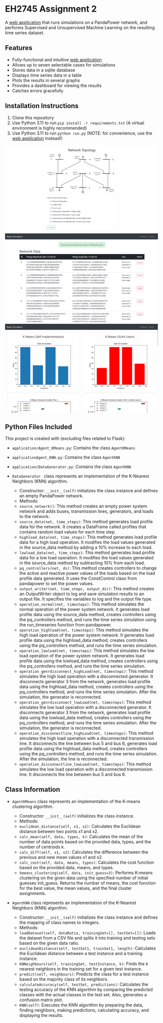 # EH2745 Assignment 2

A [web application](http://butterytoucan.eu.pythonanywhere.com/) that runs simulations on a PandaPower network, and performs Supervised and Unsupervised Machine Learning on the resulting time series dataset.

## Features
* Fully-functional and intuitive [web application](http://butterytoucan.eu.pythonanywhere.com/)
* Allows up to seven selectable cases for simulations
* Stores data in a sqlite database
* Displays time series data in a table
* Plots the results in several graphs
* Provides a dashboard for viewing the results
* Catches errors gracefully

## Installation Instructions
1. Clone this repository
2. Use Python 3.11 to run `pip install -r requirements.txt` (A virtual environment is highly recommended)
3. Use Python 3.11 to run `python run.py` (NOTE: for convenience, use the [web application](http://butterytoucan.eu.pythonanywhere.com/) instead!)

![Main UI](docs/images/ui.png)
![Data Page](docs/images/data.png)
![Results Page](docs/images/results.png)

## Python Files Included
This project is created with (excluding files related to Flask):
* `application/Agent_KMeans.py`: Contains the class `AgentKMeans`
* `applicationAgent_KNN.py`: Contains the class `AgentKNN`
* `application/DataGenerator.py`: Contains the class `AgentKNN`

* `DataGenerator ` class represents an implementation of the K-Nearest Neighbors (KNN) algorithm.
  - Constructor: `__init__(self)` initializes the class instance and defines an empty PandaPower network.
  - Methods:
  - `source_network()`: This method creates an empty power system network and adds buses, transmission lines, generators, and loads to the network.    
  - `source_data(net, time_steps)`: This method generates load profile data for the network. It creates a DataFrame called profiles that contains random load values for each time step.      
  - `highload_data(net, time_steps)`: This method generates load profile data for a high load operation. It modifies the load values generated in the source_data method by adding a 10% increase to each load.      
  - `lowload_data(net, time_steps)`: This method generates load profile data for a low load operation. It modifies the load values generated in the source_data method by subtracting 10% from each load.     
  - `pq_controllers(net, ds)`: This method creates controllers to change the active and reactive power values of the loads based on the load profile data generated. It uses the ConstControl class from pandapower to set the power values.      
  - `output_writer(net, time_steps, output_dir)`: This method creates an OutputWriter object to log and save simulation results to an output file. It specifies the variables to log and the output file type.      
  - `operation_normal(net, timesteps)`: This method simulates the normal operation of the power system network. It generates load profile data using the source_data method, creates controllers using the pq_controllers method, and runs the time series simulation using the run_timeseries function from pandapower.      
  - `operation_highload(net, timesteps)`: This method simulates the high load operation of the power system network. It generates load profile data using the highload_data method, creates controllers using the pq_controllers method, and runs the time series simulation.      
  - `operation_lowload(net, timesteps)`: This method simulates the low load operation of the power system network. It generates load profile data using the lowload_data method, creates controllers using the pq_controllers method, and runs the time series simulation.      
  - `operation_genrdisconnect_highLoad(net, timesteps)`: This method simulates the high load operation with a disconnected generator. It disconnects generator 3 from the network, generates load profile data using the highload_data method, creates controllers using the pq_controllers method, and runs the time series simulation. After the simulation, the generator is reconnected.      
  - `operation_genrdisconnect_lowLoad(net, timesteps)`: This method simulates the low load operation with a disconnected generator. It disconnects generator 3 from the network, generates load profile data using the lowload_data method, creates controllers using the pq_controllers method, and runs the time series simulation. After the simulation, the generator is reconnected.      
  - `operation_disconnectline_highLoad(net, timesteps)`: This method simulates the high load operation with a disconnected transmission line. It disconnects the line between bus 5 and bus 6, generates load profile data using the highload_data method, creates controllers using the pq_controllers method, and runs the time series simulation. After the simulation, the line is reconnected.      
  - `operation_disconnectline_lowLoad(net, timesteps)`: This method simulates the low load operation with a disconnected transmission line. It disconnects the line between bus 5 and bus 6.


## Class Information
* `AgentKMeans` class represents an implementation of the K-means clustering algorithm.
  - Constructor: `__init__(self)` initializes the class instance.
  - Methods:
  -   `euclidean_distance(self, x1, x2)`: Calculates the Euclidean distance between two points x1 and x2.
  -   `calc_mean(self, data, types, k)`: Calculates the mean of the number of data points based on the provided data, types, and the number of centroids k.
  -   `calc_diff(self, x1, x2)`: Calculates the difference between the previous and new mean values x1 and x2.
  -   `calc_cost(self, data, means, types)`: Calculates the cost function based on the provided data, means, and types.
  -   `kmeans_clustering(self, data, init_guess=3)`: Performs K-means clustering on the given data using the specified number of initial guesses init_guess. Returns the number of means, the cost function for the best value, the mean values, and the final cluster assignments.

* `AgentKNN` class represents an implementation of the K-Nearest Neighbors (KNN) algorithm.
  - Constructor: `__init__(self)` initializes the class instance and defines the mapping of class names to integers.
  - Methods:
  - `loadDataset(self, dataRatio, trainingSet=[], testSet=[])`: Loads the dataset from a CSV file and splits it into training and testing sets based on the given data ratio.
  - `euclideanDistance(self, testSet1, trainSet1, length)`: Calculates the Euclidean distance between a test instance and a training instance.
  - `KNNeighbours(self, trainingSet, testInstance, k)`: Finds the k nearest neighbors in the training set for a given test instance.
  - `predict(self, neighbours)`: Predicts the class for a test instance based on the majority class of its neighbors.
  - `calculateAccuracy(self, testSet, predictions)`: Calculates the testing accuracy of the KNN algorithm by comparing the predicted classes with the actual classes in the test set. Also, generates a confusion matrix plot.
  - `KNN(self)`: Executes the KNN algorithm by preparing the data, finding neighbors, making predictions, calculating accuracy, and displaying the results.




